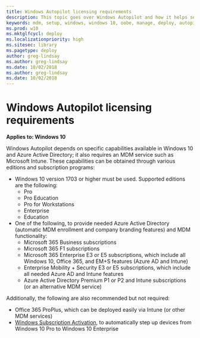 ```yaml
---
title: Windows Autopilot licensing requirements
description: This topic goes over Windows Autopilot and how it helps setup OOBE Windows 10 devices.
keywords: mdm, setup, windows, windows 10, oobe, manage, deploy, autopilot, ztd, zero-touch, partner, msfb, intune
ms.prod: w10
ms.mktglfcycl: deploy
ms.localizationpriority: high
ms.sitesec: library
ms.pagetype: deploy
author: greg-lindsay
ms.author: greg-lindsay
ms.date: 10/02/2018
ms.author: greg-lindsay
ms.date: 10/02/2018
---
```

# Windows Autopilot licensing requirements

**Applies to: Windows 10**

Windows Autopilot depends on specific capabilities available in Windows 10 and Azure Active Directory; it also requires an MDM service such as Microsoft Intune. These capabilities can be obtained through various editions and subscription programs:

-   Windows 10 version 1703 or higher must be used. Supported editions are the following:
    -   Pro
    -   Pro Education
    -   Pro for Workstations
    -   Enterprise
    -   Education
-   One of the following, to provide needed Azure Active Directory (automatic MDM enrollment and company branding features) and MDM functionality:
    -   Microsoft 365 Business subscriptions
    -   Microsoft 365 F1 subscriptions
    -   Microsoft 365 Enterprise E3 or E5 subscriptions, which include all Windows 10, Office 365, and EM+S features (Azure AD and Intune)
    -   Enterprise Mobility + Security E3 or E5 subscriptions, which include all needed Azure AD and Intune features
    -   Azure Active Directory Premium P1 or P2 and Intune subscriptions (or an alternative MDM service)

Additionally, the following are also recommended but not required:
-   Office 365 ProPlus, which can be deployed easily via Intune (or other MDM services)
-   [Windows Subscription Activation](https://docs.microsoft.com/windows/deployment/windows-10-enterprise-subscription-activation), to automatically step up devices from Windows 10 Pro to Windows 10 Enterprise

